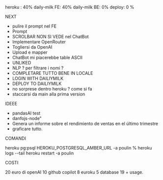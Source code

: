 heroku : 40%
daily-milk FE: 40%
daily-milk BE: 0%
deploy: 0 %

NEXT

- pulire il prompt nel FE
- Prompt
- SCROLBAR NON SI VEDE nel ChatBot
- Implementare OpenRouter
- Togliersi da OpenAI
- Upload e mapper
- ChatBot mi piacerebbe table ASCII
- UNLIKED
- NLP ? per filtrare i nomi ?
- COMPLETARE TUTTO BENE IN LOCALE
- LOGIN WITH DAILIYMILK
- DEPLOY TO DAILIYMILK
- no sorprese dentro heroku ? come si fa
- staccarsi da main alla prima version

IDEEE

- pandasAI test
- danfojs-node"
- Genera un informe sobre el rendimiento de ventas en el último trimestre
- graficare tutto.

COMANDI

heroku pg:psql HEROKU_POSTGRESQL_AMBER_URL -a poulin
% heroku logs --tail
heroku restart -a poulin

COSTI

20 euro di openAI
10 github copilot
8 euroku
5 database
19 + usage.
